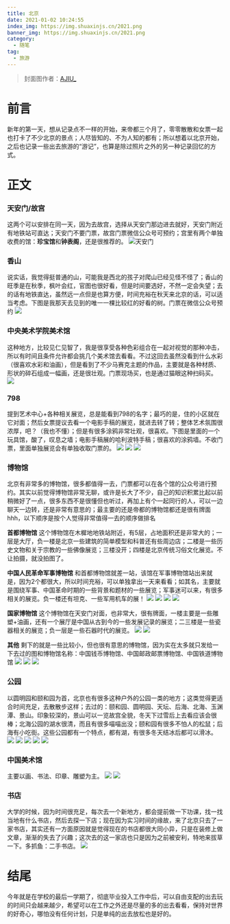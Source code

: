```yaml
---
title: 北京
date: 2021-01-02 10:24:55
index_img: https://img.shuaxinjs.cn/2021.png
banner_img: https://img.shuaxinjs.cn/2021.png
category:
  - 随笔
tag:
  - 旅游
---
```

> 封面图作者：[AJIU_](https://www.zcool.com.cn/work/ZNDk4NTY4MTI=.html)

# 前言
新年的第一天，想从记录点不一样的开始，来帝都三个月了，零零散散和女票一起也打卡了不少北京的景点；人尽皆知的、不为人知的都有；所以想着以北京开始，之后也记录一些出去旅游的“游记”，也算是除过照片之外的另一种记录回忆的方式。


# 正文

### 天安门/故宫
这两个可以安排在同一天，因为去故宫，选择从天安门那边进去就好，天安门附近有地铁站可直达；天安门不要门票，故宫门票微信公众号可预约；宫里有两个单独收费的馆：**珍宝馆**和**钟表阁**，还是很推荐的。
![天安门](https://img.shuaxinjs.cn/IMG_4443.JPG)

### 香山
说实话，我觉得挺普通的山，可能我是西北的孩子对爬山已经见怪不怪了；香山的旺季是在秋季，枫叶会红，官图也很好看，但是时间要选好，不然一定会失望；去的话有地铁直达，虽然远一点但是也算方便，时间充裕在秋天来北京的话，可以适当考虑。下图是我那天去见到的唯一一棵比较红的好看的树。门票在微信公众号预约
![](https://img.shuaxinjs.cn/IMG_4623.JPG)

### 中央美术学院美术馆
这种地方，比较见仁见智了，我是很享受各种色彩组合在一起对视觉的那种冲击，所以有时间且条件允许都会挑几个美术馆去看看。不过这回去虽然没看到什么水彩（很喜欢水彩和油画），但是看到了不少马赛克主题的作品，主要就是各种材质、形状的碎石组成一幅画，还是很壮观。门票现场买，也是通过猫眼这种扫码买。
![](https://img.shuaxinjs.cn/IMG_4707.JPG)

### 798
提到艺术中心+各种相关展览，总是能看到798的名字；最巧的是，住的小区就在它对面；然后女票提议去看一个电影手稿的展览，就进去转了转；整体艺术氛围很浓厚，吧？（我也不懂）；但是有很多涂鸦非常壮观，很喜欢。下图是里面的一个玩具馆，酸了，叹息之墙；电影手稿展的哈利波特手稿；很喜欢的涂鸦墙。不收门票，里面单独展览会有单独收取门票的。
![](https://img.shuaxinjs.cn/IMG_4562.JPG)
![](https://img.shuaxinjs.cn/IMG_4837.JPG)
![](https://img.shuaxinjs.cn/IMG_4842.JPG)

### 博物馆
北京有非常多的博物馆，很多都值得一去，门票都可以在各个馆的公众号进行预约。其实以前觉得博物馆非常无聊，或许是长大了不少，自己的知识积累比起以前稍微好了一点，很多东西不是很懂但也听过，再加上有个一起同行的人，可以一边聊天一边转，还是非常有意思的；最主要的还是帝都的博物馆都还是很有牌面hhh，以下顺序是按个人觉得非常值得一去的顺序做排名

**首都博物馆**
这个博物馆在木樨地地铁站附近，有5层，占地面积还是非常大的；一层是大厅，负一楼是北京一些建筑的简单模型和科普还有些周边店；二楼是一些历史文物和关于宗教的一些佛像展览；三楼没开；四楼是北京传统习俗文化展览。不让拍摄，就没拍图了。

**中国人民革命军事博物馆**
和首都博物馆就差一站，该馆在军事博物馆站出来就是，因为2个都很大，所以时间充裕，可以单独拿出一天来看看；如其名，主要就是围绕军事、中国革命时期的一些背景和题材的一些展览；军事迷可以来，有很多相关的展览。负一楼还有坦克、一些军用机车的展！
![](https://img.shuaxinjs.cn/IMG_5187.JPG)
![](https://img.shuaxinjs.cn/IMG_5186.JPG)
![](https://img.shuaxinjs.cn/IMG_5191.JPG)
![](https://img.shuaxinjs.cn/IMG_5192.JPG)


**国家博物馆**
这个博物馆在天安门对面，也非常大，很有牌面，一楼主要是一些雕塑+油画，还有一个展厅是中国从古到今的一些发展记录的展览；二三楼是一些瓷器相关的展览；负一层是一些石器时代的展览。
![](https://img.shuaxinjs.cn/IMG_5086.JPG)
![](https://img.shuaxinjs.cn/IMG_5194.JPG)

**其他**
剩下的就是一些比较小，但也很有意思的博物馆，因为实在太多就只发给一下去过的图和博物馆名称：中国钱币博物馆、中国邮政邮票博物馆、中国铁道博物馆
![](https://img.shuaxinjs.cn/IMG_4963.JPG)
![](https://img.shuaxinjs.cn/186E692204D762C0AAA29D4450C8793F.png)
![](https://img.shuaxinjs.cn/IMG_4967.JPG)


### 公园
以圆明园和颐和园为首，北京也有很多这种户外的公园一类的地方；这类觉得更适合时间充足，去散散步这样；去过的：颐和园、圆明园、天坛、后海、北海、玉渊潭、景山。印象较深的，景山可以一览故宫全貌，冬天下过雪后上去看应该会很棒；北海公园的湖水很清，而且有很多喵喵出没；颐和园有很多不怕人的松鼠；后海有小吃街。这些公园都有一个特点，都有湖，有很多冬天结冰后都可以滑冰。
![](https://img.shuaxinjs.cn/IMG_4910.JPG)
![](https://img.shuaxinjs.cn/IMG_4969.JPG)
![](https://img.shuaxinjs.cn/IMG_4971.JPG)
![](https://img.shuaxinjs.cn/IMG_4970.JPG)
![](https://img.shuaxinjs.cn/IMG_5084.JPG)


### 中国美术馆
主要以画、书法、印章、雕塑为主。
![](https://img.shuaxinjs.cn/IMG_5020.JPG)
![](https://img.shuaxinjs.cn/IMG_5021.JPG)

### 书店
大学的时候，因为时间很充足，每次去一个新地方，都会提前做一下功课，找一找当地有什么书店，然后去探一下店；现在因为实习时间的缘故，来了北京只去了一家书店，其实还有一方面原因就是觉得现在的书店都很大同小异，只是在装修上做文章，渐渐的失去了兴趣；这次去的这一家店也只是因为之前被安利，特地来拔草一下。多抓鱼：二手书店。
![](https://img.shuaxinjs.cn/IMG_4430.JPG)


# 结尾

<!-- 之前呢因为觉得现在国内所有的地方都在全力发展经济，每个地方越来越繁荣，不可避免的就是同质化越来越严重，哪怕是三、四线小城市也都俨然一副国际化都市的感觉，越是这样就越没有出去的动力；因为去哪里都只是换了一个地方在商场里徘徊。所以一直能吸引我移动一下懒惰的身体出去玩的理由，一直都只有2个；一个是那个地方确实有着其他地方不曾有的*独占*的特色（景点、小吃、文化等等），虽然去之前可能也不知道是否真的如自己所想的那样有趣，但是抱着探索世界的好奇心，也不管旁人是否推荐，自己都还是会毅然决然前往"探索"一番，这个过程在之后回想起来无论是否愉快，但都非常满足；另一个就是单纯的去找朋友一起小聚一下，只有这种时候才会忽略其他，单纯的沉浸在和好友相聚的氛围中。
所以出去的次数相对来说非常少，但是 -->
今年就是在学校的最后一学期了，彻底毕业投入工作中后，可以自由支配的出去玩的时间只会越来越少，希望可以在工作之外还是尽量的多的出去看看，保持对世界的好奇心，哪怕没有任何计划，只是单纯的出去放松也是好的。